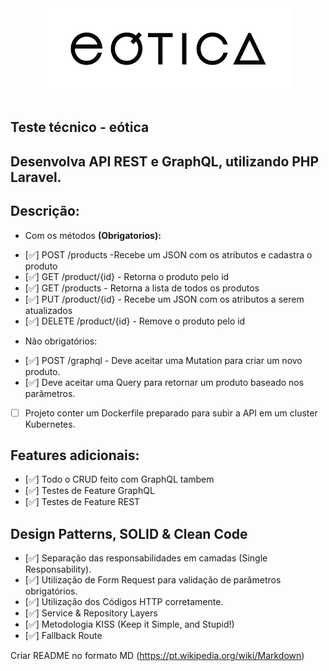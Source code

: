 <div align="center">
    <img src="./logo.png">
</div><br>

## Teste técnico - eótica
## Desenvolva API REST e GraphQL, utilizando PHP Laravel.

## Descrição:
* Com os métodos <strong>(Obrigatorios):</strong>
- [✅] POST /products -Recebe um JSON com os atributos e cadastra o produto
- [✅] GET /product/{id} - Retorna o produto pelo id
- [✅] GET /products - Retorna a lista de todos os produtos
- [✅] PUT /product/{id} - Recebe um JSON com os atributos a serem atualizados
- [✅] DELETE /product/{id} - Remove o produto pelo id
* Não obrigatórios:
- [✅] POST /graphql - Deve aceitar uma Mutation para criar um novo
produto. 
- [✅] Deve aceitar uma Query para retornar um produto baseado nos parâmetros.

* [ ] Projeto conter um Dockerfile preparado para subir a API em um cluster Kubernetes.

## Features adicionais:
- [✅] Todo o CRUD feito com GraphQL tambem
- [✅] Testes de Feature GraphQL
- [✅] Testes de Feature REST

## Design Patterns, SOLID & Clean Code
- [✅] Separação das responsabilidades em camadas (Single Responsability).
- [✅] Utilização de Form Request para validação de parâmetros obrigatórios.
- [✅] Utilização dos Códigos HTTP corretamente.
- [✅] Service & Repository Layers
- [✅] Metodologia KISS (Keep it Simple, and Stupid!)
- [✅] Fallback Route

Criar README no formato MD (https://pt.wikipedia.org/wiki/Markdown)